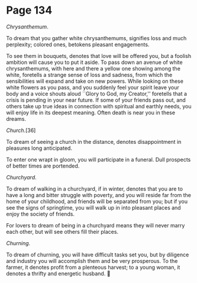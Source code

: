 # Page 134
_Chrysanthemum_.


To dream that you gather white chrysanthemums, signifies loss
and much perplexity; colored ones, betokens pleasant engagements.


To see them in bouquets, denotes that love will be offered you,
but a foolish ambition will cause you to put it aside. To pass down
an avenue of white chrysanthemums, with here and there a yellow one
showing among the white, foretells a strange sense of loss and sadness,
from which the sensibilities will expand and take on new powers.
While looking on these white flowers as you pass, and you suddenly feel
your spirit leave your body and a voice shouts aloud ``Glory to God,
my Creator,'' foretells that a crisis is pending in your near future.
If some of your friends pass out, and others take up true ideas in connection
with spiritual and earthly needs, you will enjoy life in its deepest meaning.
Often death is near you in these dreams.


_Church_.[36]


To dream of seeing a church in the distance, denotes disappointment
in pleasures long anticipated.


To enter one wrapt in gloom, you will participate in a funeral.
Dull prospects of better times are portended.


_Churchyard_.


To dream of walking in a churchyard, if in winter, denotes that you are
to have a long and bitter struggle with poverty, and you will reside far
from the home of your childhood, and friends will be separated from you;
but if you see the signs of springtime, you will walk up in into pleasant
places and enjoy the society of friends.


For lovers to dream of being in a churchyard means they will never marry
each other, but will see others fill their places.


_Churning_.


To dream of churning, you will have difficult tasks set you, but by
diligence and industry you will accomplish them and be very prosperous.
To the farmer, it denotes profit from a plenteous harvest; to a young woman,
it denotes a thrifty and energetic husband.
